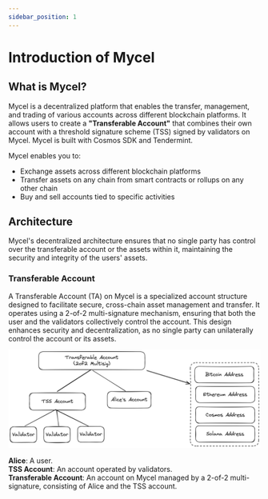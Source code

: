 ```yaml
---
sidebar_position: 1
---
```


# Introduction of Mycel

## What is Mycel?

Mycel is a decentralized platform that enables the transfer, management, and trading of various accounts across different blockchain platforms. It allows users to create a **"Transferable Account"** that combines their own account with a threshold signature scheme (TSS) signed by validators on Mycel. Mycel is built with Cosmos SDK and Tendermint.

Mycel enables you to:

- Exchange assets across different blockchain platforms
- Transfer assets on any chain from smart contracts or rollups on any other chain
- Buy and sell accounts tied to specific activities

## Architecture

Mycel's decentralized architecture ensures that no single party has control over the transferable account or the assets within it, maintaining the security and integrity of the users' assets.

### Transferable Account

A Transferable Account (TA) on Mycel is a specialized account structure designed to facilitate secure, cross-chain asset management and transfer. It operates using a 2-of-2 multi-signature mechanism, ensuring that both the user and the validators collectively control the account. This design enhances security and decentralization, as no single party can unilaterally control the account or its assets.

![ta](../assets/ta.png)

**Alice**: A user.  
**TSS Account**: An account operated by validators.  
**Transferable Account**: An account on Mycel managed by a 2-of-2 multi-signature, consisting of Alice and the TSS account.
